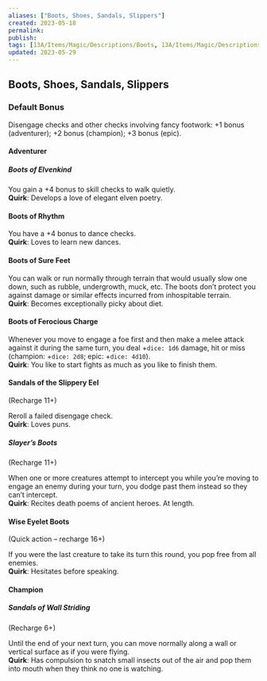 ```yaml
---
aliases: ["Boots, Shoes, Sandals, Slippers"]
created: 2023-05-18
permalink: 
publish: 
tags: [13A/Items/Magic/Descriptions/Boots, 13A/Items/Magic/Descriptions/Shoes, 13A/Items/Magic/Descriptions/Sandals, 13A/Items/Magic/Descriptions/Slippers]
updated: 2023-05-29
---
```


## Boots, Shoes, Sandals, Slippers

### Default Bonus

Disengage checks and other checks involving fancy footwork: +1 bonus (adventurer); +2 bonus (champion); +3 bonus (epic).

#### Adventurer

##### Boots of Elvenkind

You gain a +4 bonus to skill checks to walk quietly.  
**Quirk**: Develops a love of elegant elven poetry.

#### Boots of Rhythm

You have a +4 bonus to dance checks.  
**Quirk**: Loves to learn new dances.

#### Boots of Sure Feet

You can walk or run normally through terrain that would usually slow one down, such as rubble, undergrowth, muck, etc. The boots don’t protect you against damage or similar effects incurred from inhospitable terrain.  
**Quirk**: Becomes exceptionally picky about diet.

#### Boots of Ferocious Charge

Whenever you move to engage a foe first and then make a melee attack against it during the same turn, you deal +`dice: 1d6` damage, hit or miss (champion: +`dice: 2d8`; epic: +`dice: 4d10`).  
**Quirk**: You like to start fights as much as you like to finish them.

#### Sandals of the Slippery Eel

(Recharge 11+)

Reroll a failed disengage check.  
**Quirk**: Loves puns.

##### Slayer’s Boots

(Recharge 11+)

When one or more creatures attempt to intercept you while you’re moving to engage an enemy during your turn, you dodge past them instead so they can’t intercept.  
**Quirk**: Recites death poems of ancient heroes. At length.

#### Wise Eyelet Boots

(Quick action – recharge 16+)

If you were the last creature to take its turn this round, you pop free from all enemies.  
**Quirk**: Hesitates before speaking.

#### Champion

##### Sandals of Wall Striding

(Recharge 6+)

Until the end of your next turn, you can move normally along a wall or vertical surface as if you were flying.  
**Quirk**: Has compulsion to snatch small insects out of the air and pop them into mouth when they think no one is watching.